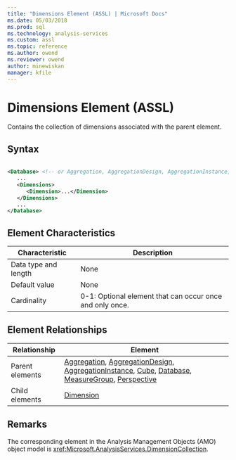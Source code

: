 ```yaml
---
title: "Dimensions Element (ASSL) | Microsoft Docs"
ms.date: 05/03/2018
ms.prod: sql
ms.technology: analysis-services
ms.custom: assl
ms.topic: reference
ms.author: owend
ms.reviewer: owend
author: minewiskan
manager: kfile
---
```

# Dimensions Element (ASSL)

  Contains the collection of dimensions associated with the parent element.  
  
## Syntax  
  
```xml  
  
<Database> <!-- or Aggregation, AggregationDesign, AggregationInstance, Cube, MeasureGroup, Perspective -->  
   ...  
   <Dimensions>  
      <Dimension>...</Dimension>  
   </Dimensions>  
   ...  
</Database>  
```  
  
## Element Characteristics  
  
|Characteristic|Description|  
|--------------------|-----------------|  
|Data type and length|None|  
|Default value|None|  
|Cardinality|0-1: Optional element that can occur once and only once.|  
  
## Element Relationships  
  
|Relationship|Element|  
|------------------|-------------|  
|Parent elements|[Aggregation](objects/aggregation-element-assl.md), [AggregationDesign](objects/aggregationdesign-element-assl.md), [AggregationInstance](objects/aggregationinstance-element-assl.md), [Cube](objects/cube-element-assl.md), [Database](objects/database-element-assl.md), [MeasureGroup](objects/measuregroup-element-assl.md), [Perspective](objects/perspective-element-assl.md)|  
|Child elements|[Dimension](objects/dimension-element-assl.md)|  
  
## Remarks  
 The corresponding element in the Analysis Management Objects (AMO) object model is <xref:Microsoft.AnalysisServices.DimensionCollection>.  

